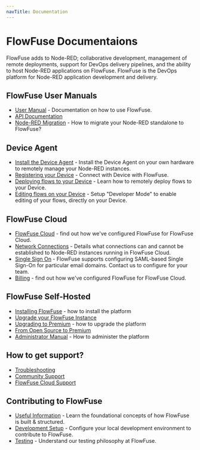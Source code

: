 ```yaml
---
navTitle: Documentation
---
```


# FlowFuse Documentaions

FlowFuse adds to Node-RED; collaborative development, management of
remote deployments, support for DevOps delivery pipelines, and the ability to
host Node-RED applications on FlowFuse. FlowFuse is the DevOps platform for
Node-RED application development and delivery.

## FlowFuse User Manuals

 - [User Manual](./user/introduction.md) - Documentation on how to use FlowFuse.
 - [API Documentation](./api/)
 - [Node-RED Migration](./migration/introduction.md) - How to migrate your Node-RED standalone to FlowFuse?

## Device Agent

- [Install the Device Agent](./device-agent/install.md) - Install the Device Agent on your own hardware to remotely manage your Node-RED instances.
- [Registering your Device](./device-agent/register.md) - Connect with Device with FlowFuse.
- [Deploying flows to your Device](./device-agent/deploy.md) - Learn how to remotely deploy flows to your Device.
- [Editing flows on your Device](./device-agent/deploy.md#editing-the-node-red-flows-on-a-device) - Setup "Developer Mode" to enable editing of your flows, directly on your Device.

## FlowFuse Cloud
 - [FlowFuse Cloud](./cloud/) - find out how we've configured FlowFuse for FlowFuse Cloud.
 - [Network Connections](./cloud/#network-connections) - Details what connections can and cannot be established to Node-RED instances running in FlowFuse Cloud.
 - [Single Sign On](./cloud/#single-sign-on) - FlowFuse supports configuring SAML-based Single Sign-On for particular email domains. Contact us to configure for your team.
 - [Billing](./cloud/billing.md) - find out how we've configured FlowFuse for FlowFuse Cloud.

## FlowFuse Self-Hosted

- [Installing FlowFuse](./install/introduction.md) - how to install the platform
- [Upgrade your FlowFuse Instance](./upgrade/README.md)
- [Upgrading to Premium](./upgrade/) - how to upgrade the platform
- [From Open Source to Premium](./upgrade/open-source-to-premium.md)
- [Administrator Manual](./admin/introduction.md) - How to administer the platform

## How to get support?

- [Troubleshooting](/docs/debugging/README.md)
- [Community Support](https://community.flowforge.com/)
- [FlowFuse Cloud Support](/docs/premium-support.md)

 ## Contributing to FlowFuse
 - [Useful Information](./contribute/introduction.md#contributing-to-flowforge) - Learn the foundational concepts of how FlowFuse is built & structured. 
 - [Development Setup](./contribute/introduction.md#development-setup) - Configure your local development environment to contribute to FlowFuse.
 - [Testing](./contribute/introduction.md#testing) - Understand our testing philosophy at FlowFuse.

 